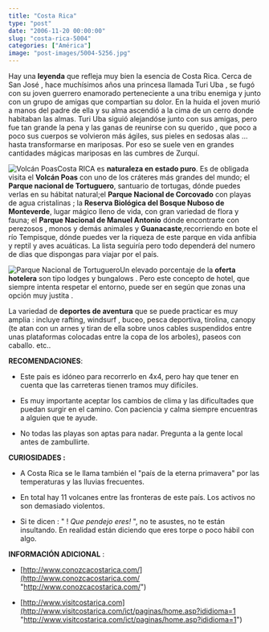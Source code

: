 ```yaml
---
title: "Costa Rica"
type: "post"
date: "2006-11-20 00:00:00"
slug: "costa-rica-5004"
categories: ["América"]
image: "post-images/5004-5256.jpg"
---
```


Hay una **leyenda** que refleja muy bien la esencia de Costa Rica. Cerca de San José , hace muchísimos años una princesa llamada Turi Uba , se fugó con su joven guerrero enamorado perteneciente a una tribu enemiga y junto con un grupo de amigas que compartian su dolor. En la huida el joven murió a manos del padre de ella y su alma ascendió a la cima de un cerro donde habitaban las almas. Turi Uba siguió alejandóse junto con sus amigas, pero fue tan grande la pena y las ganas de reunirse con su querido , que poco a poco sus cuerpos se volvieron más ágiles, sus pieles en sedosas alas ... hasta transformarse en mariposas. Por eso se suele ven en grandes cantidades mágicas mariposas en las cumbres de Zurquí.

![Volcán Poas](post-images/5004-5256.jpg "Volcán Poas")Costa RICA es **naturaleza en estado puro**. Es de obligada visita el **Volcán Poas** con uno de los cráteres más grandes del mundo; el **Parque nacional de Tortuguero**, santuario de tortugas, dónde puedes verlas en su hábitat natural;el **Parque Nacional de Corcovado** con playas de agua cristalinas ; la **Reserva Biológica del Bosque Nuboso de Monteverde**, lugar mágico lleno de vida, con gran variedad de flora y fauna; el **Parque Nacional de Manuel Antonio** dónde encontrarte con perezosos , monos y demás animales y **Guanacaste**,recorriendo en bote el río Tempisque, dónde puedes ver la riqueza de este parque en vida anfibia y reptil y aves acuáticas. La lista seguiría pero todo dependerá del numero de dias que dispongas para viajar por el país.

![Parque Nacional de Tortuguero](post-images/5004-5259.jpg "Parque Nacional de Tortuguero")Un elevado porcentaje de la **oferta hotelera** son tipo lodges y bungalows . Pero este concepto de hotel, que siempre intenta respetar el entorno, puede ser en según que zonas una opción muy justita .



La variedad de **deportes de aventura** que se puede practicar es muy amplia : incluye rafting, windsurf , buceo, pesca deportiva, tirolina, canopy (te atan con un arnes y tiran de ella sobre unos cables suspendidos entre unas plataformas colocadas entre la copa de los arboles), paseos con caballo. etc..

**RECOMENDACIONES**:

- Este pais es idóneo para recorrerlo en 4x4, pero hay que tener en cuenta que las carreteras tienen tramos muy difíciles.



- Es muy importante aceptar los cambios de clima y las dificultades que puedan surgir en el camino. Con paciencia y calma siempre encuentras a alguien que te ayude.



- No todas las playas son aptas para nadar. Pregunta a la gente local antes de zambullirte.



**CURIOSIDADES :**



- A Costa Rica se le llama también el "país de la eterna primavera" por las temperaturas y las lluvias frecuentes.



- En total hay 11 volcanes entre las fronteras de este país. Los activos no son demasiado violentos.



- Si te dicen : " ! *Que pendejo eres!* ", no te asustes, no te están insultando. En realidad están diciendo que eres torpe o poco hábil con algo.

**INFORMACIÓN ADICIONAL** :

- [http://www.conozcacostarica.com/](http://www.conozcacostarica.com/ "http://www.conozcacostarica.com/")

- [http://www.visitcostarica.com](http://www.visitcostarica.com/ict/paginas/home.asp?ididioma=1 "http://www.visitcostarica.com/ict/paginas/home.asp?ididioma=1")